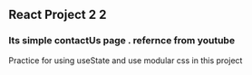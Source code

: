 <h2>React Project 2 2</h2>
<h3>Its simple contactUs page . refernce from youtube</h3>
Practice for using useState and use modular css in this project